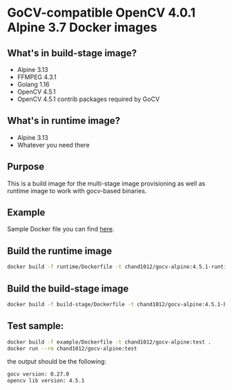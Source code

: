 # GoCV-compatible OpenCV 4.0.1 Alpine 3.7 Docker images

## What's in build-stage image?

 - Alpine 3.13
 - FFMPEG 4.3.1
 - Golang 1.16
 - OpenCV 4.5.1
 - OpenCV 4.5.1 contrib packages required by GoCV

## What's in runtime image?

 - Alpine 3.13
 - Whatever you need there

## Purpose

This is a build image for the multi-stage image provisioning as well as runtime image to work with gocv-based binaries.

## Example

Sample Docker file you can find [here](example/Dockerfile).

## Build the runtime image

```bash
docker build -f runtime/Dockerfile -t chand1012/gocv-alpine:4.5.1-runtime .
```

## Build the build-stage image

```bash
docker build -f build-stage/Dockerfile -t chand1012/gocv-alpine:4.5.1-buildstage .
```

## Test sample:

```bash
docker build -f example/Dockerfile -t chand1012/gocv-alpine:test .
docker run --rm chand1012/gocv-alpine:test
```

the output should be the following:
```bash
gocv version: 0.27.0
opencv lib version: 4.5.1
```
